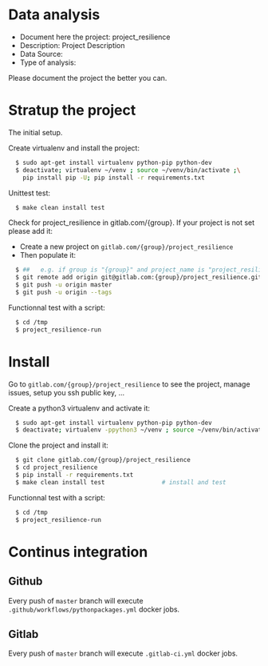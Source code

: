 # Data analysis
- Document here the project: project_resilience
- Description: Project Description
- Data Source:
- Type of analysis:

Please document the project the better you can.

# Stratup the project

The initial setup.

Create virtualenv and install the project:
```bash
  $ sudo apt-get install virtualenv python-pip python-dev
  $ deactivate; virtualenv ~/venv ; source ~/venv/bin/activate ;\
    pip install pip -U; pip install -r requirements.txt
```

Unittest test:
```bash
  $ make clean install test
```

Check for project_resilience in gitlab.com/{group}.
If your project is not set please add it:

- Create a new project on `gitlab.com/{group}/project_resilience`
- Then populate it:

```bash
  $ ##   e.g. if group is "{group}" and project_name is "project_resilience"
  $ git remote add origin git@gitlab.com:{group}/project_resilience.git
  $ git push -u origin master
  $ git push -u origin --tags
```

Functionnal test with a script:
```bash
  $ cd /tmp
  $ project_resilience-run
```
# Install
Go to `gitlab.com/{group}/project_resilience` to see the project, manage issues,
setup you ssh public key, ...

Create a python3 virtualenv and activate it:
```bash
  $ sudo apt-get install virtualenv python-pip python-dev
  $ deactivate; virtualenv -ppython3 ~/venv ; source ~/venv/bin/activate
```

Clone the project and install it:
```bash
  $ git clone gitlab.com/{group}/project_resilience
  $ cd project_resilience
  $ pip install -r requirements.txt
  $ make clean install test                # install and test
```
Functionnal test with a script:
```bash
  $ cd /tmp
  $ project_resilience-run
``` 

# Continus integration
## Github 
Every push of `master` branch will execute `.github/workflows/pythonpackages.yml` docker jobs.
## Gitlab
Every push of `master` branch will execute `.gitlab-ci.yml` docker jobs.
